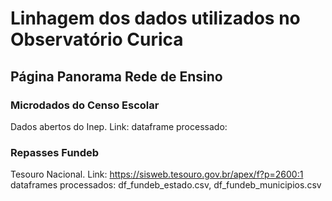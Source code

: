 # Linhagem dos dados utilizados no Observatório Curica

## Página Panorama Rede de Ensino

### Microdados do Censo Escolar

Dados abertos do Inep.
Link: 
dataframe processado: 

### Repasses Fundeb
Tesouro Nacional.
Link: https://sisweb.tesouro.gov.br/apex/f?p=2600:1
dataframes processados: df_fundeb_estado.csv, df_fundeb_municipios.csv




